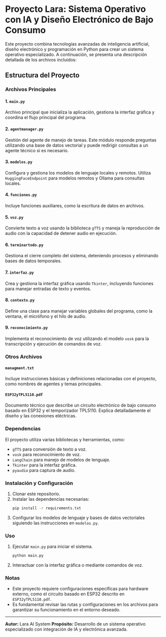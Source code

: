 # Proyecto Lara: Sistema Operativo con IA y Diseño Electrónico de Bajo Consumo

Este proyecto combina tecnologías avanzadas de inteligencia artificial, diseño electrónico y programación en Python para crear un sistema operativo especializado. A continuación, se presenta una descripción detallada de los archivos incluidos:

## Estructura del Proyecto

### Archivos Principales

#### **1. `main.py`**
Archivo principal que inicializa la aplicación, gestiona la interfaz gráfica y coordina el flujo principal del programa.

#### **2. `agentmanager.py`**
Gestión del agente de manejo de tareas. Este módulo responde preguntas utilizando una base de datos vectorial y puede redirigir consultas a un agente técnico si es necesario.

#### **3. `modelos.py`**
Configura y gestiona los modelos de lenguaje locales y remotos. Utiliza `HuggingFaceEndpoint` para modelos remotos y Ollama para consultas locales.

#### **4. `funciones.py`**
Incluye funciones auxiliares, como la escritura de datos en archivos.

#### **5. `voz.py`**
Convierte texto a voz usando la biblioteca `gTTS` y maneja la reproducción de audio con la capacidad de detener audio en ejecución.

#### **6. `terminartodo.py`**
Gestiona el cierre completo del sistema, deteniendo procesos y eliminando bases de datos temporales.

#### **7. `interfaz.py`**
Crea y gestiona la interfaz gráfica usando `Tkinter`, incluyendo funciones para manejar entradas de texto y eventos.

#### **8. `contexto.py`**
Define una clase para manejar variables globales del programa, como la ventana, el micrófono y el hilo de audio.

#### **9. `reconocimiento.py`**
Implementa el reconocimiento de voz utilizando el modelo `vosk` para la transcripción y ejecución de comandos de voz.

### Otros Archivos

#### **`managment.txt`**
Incluye instrucciones básicas y definiciones relacionadas con el proyecto, como nombres de agentes y temas principales.

#### **`ESP32yTPL5110.pdf`**
Documento técnico que describe un circuito electrónico de bajo consumo basado en ESP32 y el temporizador TPL5110. Explica detalladamente el diseño y las conexiones eléctricas.

### Dependencias

El proyecto utiliza varias bibliotecas y herramientas, como:
- `gTTS` para conversión de texto a voz.
- `vosk` para reconocimiento de voz.
- `LangChain` para manejo de modelos de lenguaje.
- `Tkinter` para la interfaz gráfica.
- `pyaudio` para captura de audio.

### Instalación y Configuración
1. Clonar este repositorio.
2. Instalar las dependencias necesarias:
   ```bash
   pip install -r requirements.txt
   ```
3. Configurar los modelos de lenguaje y bases de datos vectoriales siguiendo las instrucciones en `modelos.py`.

### Uso
1. Ejecutar `main.py` para iniciar el sistema.
   ```bash
   python main.py
   ```
2. Interactuar con la interfaz gráfica o mediante comandos de voz.

### Notas
- Este proyecto requiere configuraciones específicas para hardware externo, como el circuito basado en ESP32 descrito en `ESP32yTPL5110.pdf`.
- Es fundamental revisar las rutas y configuraciones en los archivos para garantizar su funcionamiento en el entorno deseado.

---

**Autor:** Lara AI System
**Propósito:** Desarrollo de un sistema operativo especializado con integración de IA y electrónica avanzada.
